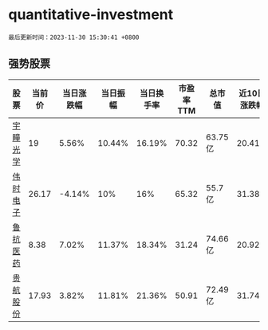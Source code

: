 # quantitative-investment

`最后更新时间：2023-11-30 15:30:41 +0800`

## 强势股票

|股票|当前价|当日涨跌幅|当日振幅|当日换手率|市盈率TTM|总市值|近10日涨跌幅|
|----|----|----|----|----|----|----|----|
|[宇瞳光学](https://xueqiu.com/S/SZ300790)|19|5.56%|10.44%|16.19%|70.32|63.75亿|20.41%|
|[伟时电子](https://xueqiu.com/S/SH605218)|26.17|-4.14%|10%|16%|65.32|55.7亿|31.38%|
|[鲁抗医药](https://xueqiu.com/S/SH600789)|8.38|7.02%|11.37%|18.34%|31.24|74.66亿|20.92%|
|[贵航股份](https://xueqiu.com/S/SH600523)|17.93|3.82%|11.81%|21.36%|50.91|72.49亿|31.74%|
